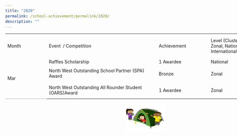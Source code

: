 ```yaml
---
title: "2020"
permalink: /school-achievement/permalink/2020/
description: ""
---
```

<table border="0" cellpadding="0" cellspacing="0" width="784" style="border-collapse:
 collapse;width:589pt;outline: 0px;font-variant-ligatures: normal;font-variant-caps: normal;
 orphans: 2;widows: 2;-webkit-text-stroke-width: 0px;text-decoration-thickness: initial;
 text-decoration-style: initial;text-decoration-color: initial"><colgroup><col width="127" style="mso-width-source:userset;mso-width-alt:4421;width:95pt"> <col width="365" style="mso-width-source:userset;mso-width-alt:12730;width:274pt"> <col width="158" style="mso-width-source:userset;mso-width-alt:5515;width:119pt"> <col width="134" style="mso-width-source:userset;mso-width-alt:4677;width:101pt"></colgroup><tbody><tr height="71" style="height:53.0pt;outline: 0px;margin-right:0px;padding-bottom:
  0px;padding-top:0px"><td height="71" class="xl65" width="127" style="height:53.0pt;width:95pt;
  outline: 0px;margin-right:0px;padding-bottom:2px;padding-top:2px">Month</td><td class="xl65" width="365" style="border-left:none;width:274pt;outline: 0px;
  margin-right:0px;padding-bottom:2px;padding-top:2px">Event&nbsp; / Competition&nbsp;</td><td class="xl65" width="158" style="border-left:none;width:119pt;outline: 0px;
  margin-right:0px;padding-bottom:2px;padding-top:2px">Achievement</td><td class="xl65" width="134" style="border-left:none;width:101pt;outline: 0px;
  margin-right:0px;padding-bottom:2px;padding-top:2px">Level (Cluster, Zonal, National, International)</td></tr><tr height="24" style="height:18.0pt;outline: 0px;margin-right:0px;padding-bottom:
  0px;padding-top:0px"><td rowspan="3" height="118" class="xl66" width="127" style="border-bottom:1.0pt solid #AAAAAA;
  height:89.0pt;border-top:none;width:95pt;outline: 0px;margin-right:0px;
  padding-bottom:2px;padding-top:2px">Mar</td><td class="xl65" width="365" style="border-top:none;border-left:none;width:274pt;
  outline: 0px;margin-right:0px;padding-bottom:2px;padding-top:2px">Raffles Scholarship</td><td class="xl65" width="158" style="border-top:none;border-left:none;width:119pt;
  outline: 0px;margin-right:0px;padding-bottom:2px;padding-top:2px">1 Awardee</td><td class="xl65" width="134" style="border-top:none;border-left:none;width:101pt;
  outline: 0px;margin-right:0px;padding-bottom:2px;padding-top:2px">National</td></tr><tr height="47" style="height:35.5pt"><td height="47" class="xl65" width="365" style="height:35.5pt;border-top:none;
  border-left:none;width:274pt">North West Outstanding School Partner (SPA) Award</td><td class="xl65" width="158" style="border-top:none;border-left:none;width:119pt;
  outline: 0px;margin-right:0px;padding-bottom:2px;padding-top:2px">Bronze</td><td class="xl65" width="134" style="border-top:none;border-left:none;width:101pt;
  outline: 0px;margin-right:0px;padding-bottom:2px;padding-top:2px">Zonal</td></tr><tr height="47" style="height:35.5pt"><td height="47" class="xl65" width="365" style="height:35.5pt;border-top:none;
  border-left:none;width:274pt">North West Outstanding All Rounder Student (OARS)Award&nbsp;</td><td class="xl65" width="158" style="border-top:none;border-left:none;width:119pt;
  outline: 0px;margin-right:0px;padding-bottom:2px;padding-top:2px">1 Awardee</td><td class="xl65" width="134" style="border-top:none;border-left:none;width:101pt;
  outline: 0px;margin-right:0px;padding-bottom:2px;padding-top:2px">Zonal</td></tr></tbody></table>

<img src="/images/Small%20logo/gwps%20children%20(3).png" 
     style="width:25%;float:right">